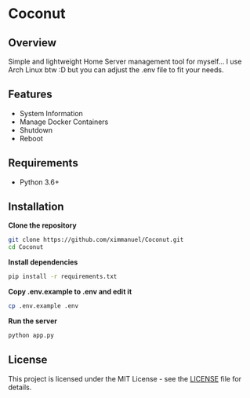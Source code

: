 # Coconut

## Overview
Simple and lightweight Home Server management tool for myself... I use Arch Linux btw :D
but you can adjust the .env file to fit your needs.

## Features
- System Information
- Manage Docker Containers
- Shutdown
- Reboot

## Requirements
- Python 3.6+

## Installation
**Clone the repository**
```bash
git clone https://github.com/ximmanuel/Coconut.git
cd Coconut
```

**Install dependencies**
```bash
pip install -r requirements.txt
```

**Copy .env.example to .env and edit it**
```bash
cp .env.example .env
```

**Run the server**
```bash
python app.py
```

## License
This project is licensed under the MIT License - see the [LICENSE](LICENSE) file for details.

